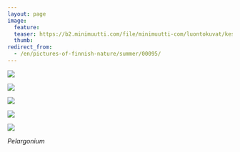 ```yaml
---
layout: page
image:
  feature:
  teaser: https://b2.minimuutti.com/file/minimuutti-com/luontokuvat/kes%C3%A4/6/DS26009-245px.jpg
  thumb:
redirect_from:
  - /en/pictures-of-finnish-nature/summer/00095/
---
```


![](https://b2.minimuutti.com/file/minimuutti-com/luontokuvat/kes%C3%A4/6/DS26001-800px.jpg)

![](https://b2.minimuutti.com/file/minimuutti-com/luontokuvat/kes%C3%A4/6/DS26002-800px.jpg)

![](https://b2.minimuutti.com/file/minimuutti-com/luontokuvat/kes%C3%A4/6/DS26008-800px.jpg)

![](https://b2.minimuutti.com/file/minimuutti-com/luontokuvat/kes%C3%A4/6/DS26009-800px.jpg)

![](https://b2.minimuutti.com/file/minimuutti-com/luontokuvat/kes%C3%A4/6/DS26011-800px.jpg)

*Pelargonium*
